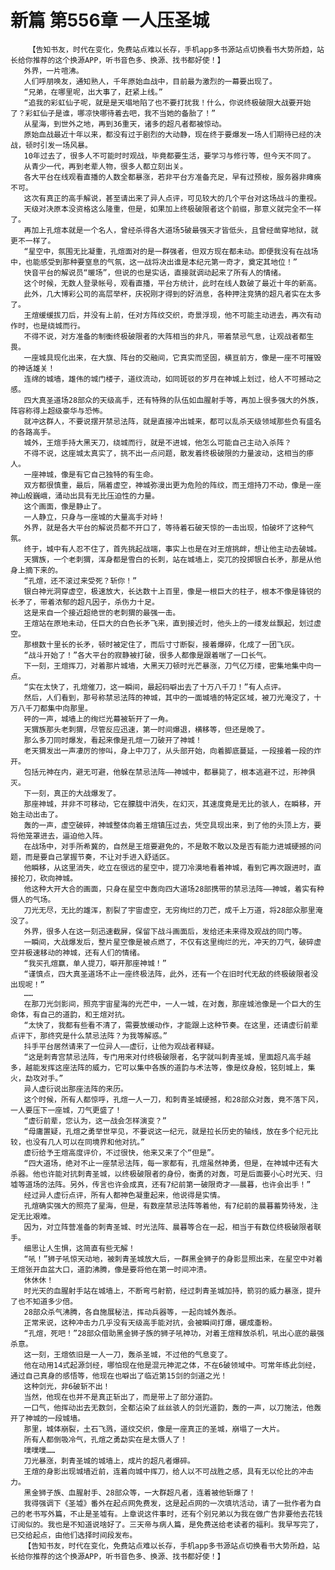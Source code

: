 # 新篇 第556章 一人压圣城
        【告知书友，时代在变化，免费站点难以长存，手机app多书源站点切换看书大势所趋，站长给你推荐的这个换源APP，听书音色多、换源、找书都好使！】
       外界，一片喧沸。
       人们呼朋唤友，通知熟人，千年原始血战中，目前最为激烈的一幕要出现了。
       “兄弟，在哪里呢，出大事了，赶紧上线。”
       “追我的彩虹仙子呢，就是是天塌地陷了也不要打扰我！什么，你说终极破限大战要开始了？彩虹仙子是谁，哪凉快哪待着去吧，我不当她的备胎了！”
       从星海，到世外之地，再到36重天，诸多的超凡者都被惊动。
       原始血战最近十年以来，都没有过于剧烈的大动静，现在终于要爆发一场人们期待已经的决战，顿时引发一场风暴。
       10年过去了，很多人不可能时时观战，毕竟都要生活，要学习与修行等，但今天不同了。
       从青少一代，再到老辈人物，很多人都立刻出关。
       各大平台在线观看直播的人数全都暴涨，若非平台方准备充足，早有过预桉，服务器非瘫痪不可。
       这次有真正的高手解说，甚至请出来了异人点评，可见较大的几个平台对这场战斗的重视。
       天级对决原本没资格这么隆重，但是，如果加上终极破限者这个前缀，那意义就完全不一样了。
       再加上孔煊本就是一个名人，曾经杀得各大道场5破最强天才皆低头，且曾经凿穿地狱，就更不一样了。
       “星空中，氛围无比凝重，孔煊面对的是一群强者，但双方现在都未动。即便我没有在战场中，也能感受到那种要窒息的气氛，这一战将决出谁是本纪元第一奇才，奠定其地位！”
       快音平台的解说员“暖场”，但说的也是实话，直接就调动起来了所有人的情绪。
       这个时候，无数人登录帐号，观看直播，平台方统计，此时在线人数破了最近十年的新高。
       此外，几大博彩公司的高层举杯，庆祝刚才得到的好消息，各种押注竞猜的超凡者实在太多了。
       王煊缓缓拔刀后，并没有上前，任对方阵纹交织，奇景浮现，他不可能主动进去，再次有动作时，也是绕城而行。
       不得不说，对方准备的制衡终极破限者的大阵相当的非凡，带着禁忌气息，让观战者都生畏。
       一座城具现化出来，在大旗、阵台的交融间，它真实而坚固，横亘前方，像是一座不可摧毁的神话雄关！
       连绵的城墙，雄伟的城门楼子，道纹流动，如同斑驳的岁月在神城上划过，给人不可撼动之感。
       四大真圣道场28部众的天级高手，还有特殊的队伍如血腥射手等，再加上很多强大的外族，阵容称得上超级豪华与恐怖。
       就冲这群人，不要说摆开禁忌法阵，就是直接冲出城来，都可以乱杀天级领域那些负有盛名的各路高手。
       城外，王煊手持大黑天刀，绕城而行，就是不进城，他怎么可能自己主动入杀阵？
       不得不说，这座城太真实了，挑不出一点问题，散发着终极破限的力量波动，这相当的瘆人。
       一座神城，像是有它自己独特的有生命。
       双方都很慎重，最后，隔着虚空，神城弥漫出更为危险的阵纹，而王煊持刀不动，像是一座神山般巍峨，涌动出具有无比压迫性的力量。
       这个画面，像是静止了。
       一人静立，只身与一座城的大量高手对峙！
       外界，就是各大平台的解说员都不开口了，等待着石破天惊的一击出现，怕破坏了这种气氛。
       终于，城中有人忍不住了，首先挑起战端，事实上也是在对王煊挑衅，想让他主动去破城。
       天猬族，一个老刺猬，浑身都是雪白的长刺，站在城墙上，突兀的投掷银白长矛，那是从他身上摘下来的。
       “孔煊，还不滚过来受死？斩你！”
       银白神光洞穿虚空，极速放大，长达数十上百里，像是一根巨大的柱子，根本不像是锋锐的长矛了，带着浓郁的超凡因子，杀伤力十足。
       这是来自一个接近超绝世的老刺猬的最强一击。
       王煊站在原地未动，任巨大的白色长矛飞来，直到接近时，他头上的一缕发丝飘起，划过虚空。
       那根数十里长的长矛，顿时被定住了，而后寸寸断裂，接着爆碎，化成了一团飞灰。
       “战斗开始了！”各大平台的寂静被打破，很多人都像是跟着喘了一口长气。
       下一刻，王煊挥刀，对着那片城墙，大黑天刀顿时光芒暴涨，刀气亿万缕，密集地集中向一点。
       “实在太快了，孔煊催刀，这一瞬间，最起码噼出去了十万八千刀！”有人点评。
       然后，人们看到，那号称禁忌法阵的神城，其中的一面城墙的特定区域，被刀光淹没了，十万八千刀都集中向那里。
       砰的一声，城墙上的绚烂光幕被斩开了一角。
       天猬族那头老刺猬，尽管反应迅速，第一时间爆退，横移等，但还是晚了。
       那么多刀同时爆发，看起来像是孔煊一刀破开了神城！
       老天猬发出一声凄厉的惨叫，身上中刀了，从头部开始，向着脚底蔓延，一段接着一段的炸开。
       包括元神在内，避无可避，他躲在禁忌法阵——神城中，都暴毙了，根本逃避不过，形神俱灭。
       下一刻，真正的大战爆发了。
       那座神城，并非不可移动，它在朦胧中消失，在幻灭，其速度竟是无比的骇人，在瞬移，开始主动出击了。
       轰的一声，虚空破碎，神城整体向着王煊镇压过去，凭空具现出来，到了他的头顶上方，要将他笼罩进去，逼迫他入阵。
       在战场中，对手所希冀的，自然是王煊要避免的，不是敢不敢以及是否有能力进城硬撼的问题，而是要自己掌握节奏，不让对手进入舒适区。
       他瞬移，从这里消失，屹立在很远的星空中，提刀冷漠地看着神城，看到它再次跟进时，直接抡刀，砍向神城。
       他这种大开大合的画面，只身在星空中轰向四大道场28部携带的禁忌法阵——神城，着实有种慑人的气场。
       刀光无尽，无比的雄浑，割裂了宇宙虚空，无穷绚烂的刀芒，成千上万道，将28部众那里淹没了。
       外界，很多人在这一刻迅速截屏，保留下战斗画面后，发给还未来得及观战的同门等。
       一瞬间，大战爆发后，整片星空像是被点燃了，不仅有这里绚烂的光，冲天的刀气，破碎虚空并极速移动的神城，还有人们的情绪。
       “我买孔煊赢，单人提刀，噼开那座神城！”
       “谨慎点，四大真圣道场不止一座终极法阵，此外，还有一个在旧时代无敌的终极破限者没出现呢！”
       ……
       在那刀光剑影间，照亮宇宙星海的光芒中，一人一城，在对轰，那座城池像是一个巨大的生命体，有自己的道韵，和王煊对抗。
       “太快了，我都有些看不清了，需要放缓动作，才能跟上这种节奏。在这里，还请虚衍前辈点评下，那终究是什么禁忌法阵？为我等解惑。”
       抖手平台居然请来了一位异人——虚衍，让他为观战者释疑。
       “这是刺青宫禁忌法阵，专门用来对付终极破限者，名字就叫刺青圣城，里面超凡高手越多，越能发挥这座法阵的威力，它可以集中各族的道韵与术法等，像是纹身般，铭刻城上，集火，勐攻对手。”
       异人虚衍说出那座法阵的来历。
       这个时候，所有人都惊呼，孔煊一人一刀，和刺青圣城硬撼，和28部众对轰，竟不落下风，一人要压下一座城，刀气更盛了！
       “虚衍前辈，您认为，这一战会怎样演变？”
       “母庸置疑，孔煊之勇举世罕见，不要说这一纪元，就是拉长历史的轴线，放在多个纪元比较，也没有几人可以在同境界和他对抗。”
       虚衍给予王煊高度评价，不过很快，他来又来了个“但是”。
       “四大道场，绝对不止一座禁忌法阵，每一家都有，孔煊虽然神勇，但是，在神城中还有大杀器。他也许能对抗刺青圣城，以终极破限者的身份，衡勇的对轰，可是后面要小心时光天、归墟等道场的法阵。另外，传言也许会成真，还有7纪前第一破限奇才——晨暮，也许会出手！”
       经过异人虚衍点评，所有人都神色凝重起来，他说得是实情。
       孔煊确实强大的照亮了星海，但是，有数座禁忌法阵等着他，有7纪前的晨暮蓄势待发，注定无比艰难。
       因为，对立阵营准备的刺青圣城、时光法阵、晨暮等合在一起，相当于有数位终极破限者联手。
       细思让人生惧，这简直有些无解！
       “吼！”狮子吼惊天动地，被刺青圣城放大后，一群黑金狮子的身影显照出来，在星空中对着王煊张开血盆大口，道韵沸腾，像是要将他在第一时间冲溃。
       休休休！
       时光天的血腥射手站在城墙上，不断弯弓射箭，经过刺青圣城加持，箭羽的威力暴涨，提升了也不知道多少倍。
       28部众杀气沸腾，各自施展秘法，挥动兵器等，一起向城外轰杀。
       正常来说，这种冲击力几乎没有天级高手能对抗，会被瞬间打爆，碾成齑粉。
       “孔煊，死吧！”28部众借助黑金狮子族的狮子吼神功，对着王煊释放杀机，吼出心底的最强杀意。
       这一刻，王煊依旧是一人一刀，轰杀圣城，不过他的气息变了。
       他在动用14式起源剑经，哪怕现在他是混元神泥之体，不在6破领域中。可常年练此剑经，通过自己真身的感悟等，他现在也噼出了临近第15剑的剑道之光！
       这种剑光，非6破斩不出！
       当然，他现在也并不是真正斩出了，而是带上了部分道韵。
       一口气，他挥动出去无数剑，全都沾染了丝丝骇人的剑光道韵，轰的一声，以刀施法，他轰开了神城的一段城墙。
       那里，城体崩裂，土石飞溅，道纹交织，像是一座真正的圣城，崩塌了一大片。
       所有人都倒吸冷气，孔煊之勇勐实在是太慑人了！
       噗噗噗……
       刀光暴涨，刺青圣城的城墙上，成片的超凡者爆碎。
       王煊的身影出现城墙近前，连着向城中挥刀，给人以不可战胜之感，具有无以伦比的冲击力。
       黑金狮子族、血腥射手、28部众等，一大群超凡者，连着被他斩爆了！
       我得强调下《圣墟》番外在起点网免费发，这是起点网的一次填坑活动，请了一批作者为自己的老书写外篇，不止是圣墟有。上章说这件事时，还有个别兄弟以为我在做广告非要他去花钱订阅似的。我也是不知道说啥好了。三天帝与病人篇，是免费送给老读者的福利。我早写完了，已交给起点，由他们选择时间段发布。
       【告知书友，时代在变化，免费站点难以长存，手机app多书源站点切换看书大势所趋，站长给你推荐的这个换源APP，听书音色多、换源、找书都好使！】